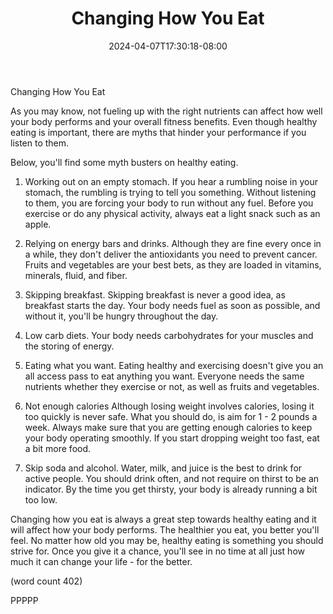 ﻿---
title: "Changing How You Eat"
date: 2024-04-07T17:30:18-08:00
description: "Healthy Eating Tips for Web Success"
featured_image: "/images/Healthy Eating.jpg"
tags: ["Healthy Eating"]
---

Changing How You Eat

As you may know, not fueling up with the right 
nutrients can affect how well your body performs 
and your overall fitness benefits.  Even though 
healthy eating is important, there are myths that
hinder your performance if you listen to them.

Below, you'll find some myth busters on healthy
eating.

1.  Working out on an empty stomach.
If you hear a rumbling noise in your stomach, the
rumbling is trying to tell you something.  Without
listening to them, you are forcing your body to
run without any fuel.  Before you exercise or do
any physical activity, always eat a light snack
such as an apple.

2.  Relying on energy bars and drinks.
Although they are fine every once in a while, they
don't deliver the antioxidants you need to prevent
cancer.  Fruits and vegetables are your best bets,
as they are loaded in vitamins, minerals, fluid,
and fiber.

3.  Skipping breakfast.
Skipping breakfast is never a good idea, as 
breakfast starts the day.  Your body needs fuel
as soon as possible, and without it, you'll be 
hungry throughout the day.

4.  Low carb diets.
Your body needs carbohydrates for your muscles and
the storing of energy.  

5.  Eating what you want.
Eating healthy and exercising doesn't give you an
all access pass to eat anything you want.  Everyone
needs the same nutrients whether they exercise or
not, as well as fruits and vegetables.

6.  Not enough calories
Although losing weight involves calories, losing
it too quickly is never safe.  What you should do,
is aim for 1 - 2 pounds a week.  Always make sure 
that you are getting enough calories to keep your
body operating smoothly.  If you start dropping
weight too fast, eat a bit more food.

7.  Skip soda and alcohol.
Water, milk, and juice is the best to drink for
active people.  You should drink often, and not 
require on thirst to be an indicator.  By the time
you get thirsty, your body is already running a 
bit too low. 

Changing how you eat is always a great step 
towards healthy eating and it will affect how your
body performs.  The healthier you eat, you better
you'll feel.  No matter how old you may be, healthy
eating is something you should strive for.  Once
you give it a chance, you'll see in no time at
all just how much it can change your life - for the
better.

(word count 402)

PPPPP
